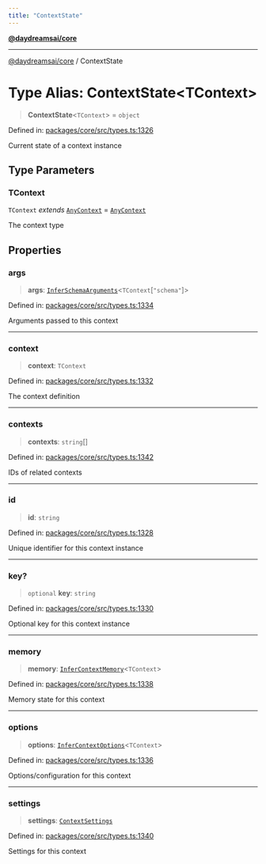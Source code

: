 ```yaml
---
title: "ContextState"
---
```


[**@daydreamsai/core**](./api-reference.md)

***

[@daydreamsai/core](./api-reference.md) / ContextState

# Type Alias: ContextState\<TContext\>

> **ContextState**\<`TContext`\> = `object`

Defined in: [packages/core/src/types.ts:1326](https://github.com/dojoengine/daydreams/blob/cade502c379b7b9e103832026447c86310638fce/packages/core/src/types.ts#L1326)

Current state of a context instance

## Type Parameters

### TContext

`TContext` *extends* [`AnyContext`](./AnyContext.md) = [`AnyContext`](./AnyContext.md)

The context type

## Properties

### args

> **args**: [`InferSchemaArguments`](./InferSchemaArguments.md)\<`TContext`\[`"schema"`\]\>

Defined in: [packages/core/src/types.ts:1334](https://github.com/dojoengine/daydreams/blob/cade502c379b7b9e103832026447c86310638fce/packages/core/src/types.ts#L1334)

Arguments passed to this context

***

### context

> **context**: `TContext`

Defined in: [packages/core/src/types.ts:1332](https://github.com/dojoengine/daydreams/blob/cade502c379b7b9e103832026447c86310638fce/packages/core/src/types.ts#L1332)

The context definition

***

### contexts

> **contexts**: `string`[]

Defined in: [packages/core/src/types.ts:1342](https://github.com/dojoengine/daydreams/blob/cade502c379b7b9e103832026447c86310638fce/packages/core/src/types.ts#L1342)

IDs of related contexts

***

### id

> **id**: `string`

Defined in: [packages/core/src/types.ts:1328](https://github.com/dojoengine/daydreams/blob/cade502c379b7b9e103832026447c86310638fce/packages/core/src/types.ts#L1328)

Unique identifier for this context instance

***

### key?

> `optional` **key**: `string`

Defined in: [packages/core/src/types.ts:1330](https://github.com/dojoengine/daydreams/blob/cade502c379b7b9e103832026447c86310638fce/packages/core/src/types.ts#L1330)

Optional key for this context instance

***

### memory

> **memory**: [`InferContextMemory`](./InferContextMemory.md)\<`TContext`\>

Defined in: [packages/core/src/types.ts:1338](https://github.com/dojoengine/daydreams/blob/cade502c379b7b9e103832026447c86310638fce/packages/core/src/types.ts#L1338)

Memory state for this context

***

### options

> **options**: [`InferContextOptions`](./InferContextOptions.md)\<`TContext`\>

Defined in: [packages/core/src/types.ts:1336](https://github.com/dojoengine/daydreams/blob/cade502c379b7b9e103832026447c86310638fce/packages/core/src/types.ts#L1336)

Options/configuration for this context

***

### settings

> **settings**: [`ContextSettings`](./ContextSettings.md)

Defined in: [packages/core/src/types.ts:1340](https://github.com/dojoengine/daydreams/blob/cade502c379b7b9e103832026447c86310638fce/packages/core/src/types.ts#L1340)

Settings for this context
